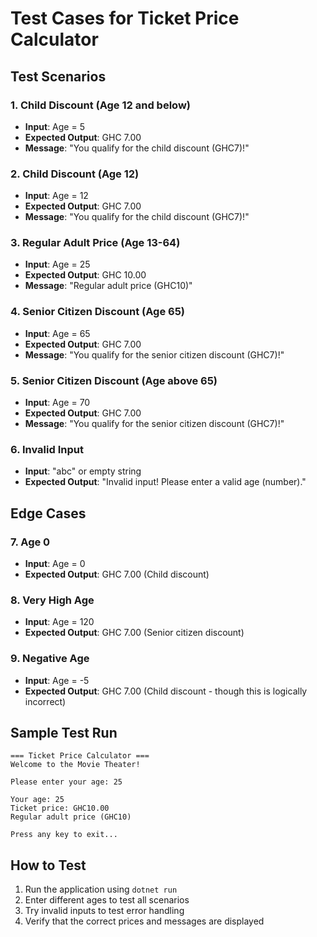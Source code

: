 # Test Cases for Ticket Price Calculator

## Test Scenarios

### 1. Child Discount (Age 12 and below)

- **Input**: Age = 5
- **Expected Output**: GHC 7.00
- **Message**: "You qualify for the child discount (GHC7)!"

### 2. Child Discount (Age 12)

- **Input**: Age = 12
- **Expected Output**: GHC 7.00
- **Message**: "You qualify for the child discount (GHC7)!"

### 3. Regular Adult Price (Age 13-64)

- **Input**: Age = 25
- **Expected Output**: GHC 10.00
- **Message**: "Regular adult price (GHC10)"

### 4. Senior Citizen Discount (Age 65)

- **Input**: Age = 65
- **Expected Output**: GHC 7.00
- **Message**: "You qualify for the senior citizen discount (GHC7)!"

### 5. Senior Citizen Discount (Age above 65)

- **Input**: Age = 70
- **Expected Output**: GHC 7.00
- **Message**: "You qualify for the senior citizen discount (GHC7)!"

### 6. Invalid Input

- **Input**: "abc" or empty string
- **Expected Output**: "Invalid input! Please enter a valid age (number)."

## Edge Cases

### 7. Age 0

- **Input**: Age = 0
- **Expected Output**: GHC 7.00 (Child discount)

### 8. Very High Age

- **Input**: Age = 120
- **Expected Output**: GHC 7.00 (Senior citizen discount)

### 9. Negative Age

- **Input**: Age = -5
- **Expected Output**: GHC 7.00 (Child discount - though this is logically incorrect)

## Sample Test Run

```
=== Ticket Price Calculator ===
Welcome to the Movie Theater!

Please enter your age: 25

Your age: 25
Ticket price: GHC10.00
Regular adult price (GHC10)

Press any key to exit...
```

## How to Test

1. Run the application using `dotnet run`
2. Enter different ages to test all scenarios
3. Try invalid inputs to test error handling
4. Verify that the correct prices and messages are displayed
